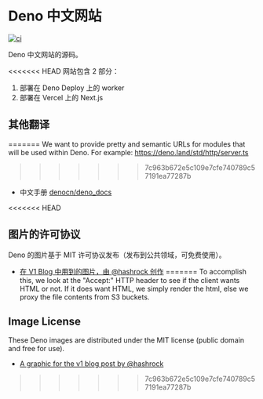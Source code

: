 # Deno 中文网站

[![ci](https://github.com/justjavac/deno_website2/actions/workflows/ci.yml/badge.svg)](https://github.com/justjavac/deno_website2/actions)

Deno 中文网站的源码。

<<<<<<< HEAD
网站包含 2 部分：

1. 部署在 Deno Deploy 上的 worker
2. 部署在 Vercel 上的 Next.js

## 其他翻译
=======
We want to provide pretty and semantic URLs for modules that will be used within
Deno. For example: https://deno.land/std/http/server.ts
>>>>>>> 7c963b672e5c109e7cfe740789c57191ea77287b

- 中文手册 [denocn/deno_docs](https://github.com/denocn/deno_docs)

<<<<<<< HEAD
## 图片的许可协议

Deno 的图片基于 MIT 许可协议发布（发布到公共领域，可免费使用）。

- [在 V1 Blog 中用到的图片，由 @hashrock 创作](https://deno.land/v1.jpg)
=======
To accomplish this, we look at the "Accept:" HTTP header to see if the client
wants HTML or not. If it does want HTML, we simply render the html, else we
proxy the file contents from S3 buckets.

## Image License

These Deno images are distributed under the MIT license (public domain and free
for use).

- [A graphic for the v1 blog post by @hashrock](https://deno.land/v1.jpg)
>>>>>>> 7c963b672e5c109e7cfe740789c57191ea77287b
